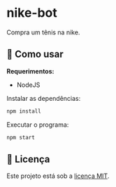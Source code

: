 # nike-bot

Compra um tênis na nike.

## 🚀 Como usar

**Requerimentos:**

- NodeJS

Instalar as dependências:

```sh
npm install
```

Executar o programa:

```sh
npm start
```

## 🔑 Licença

Este projeto está sob a [licença MIT](LICENSE.md).
